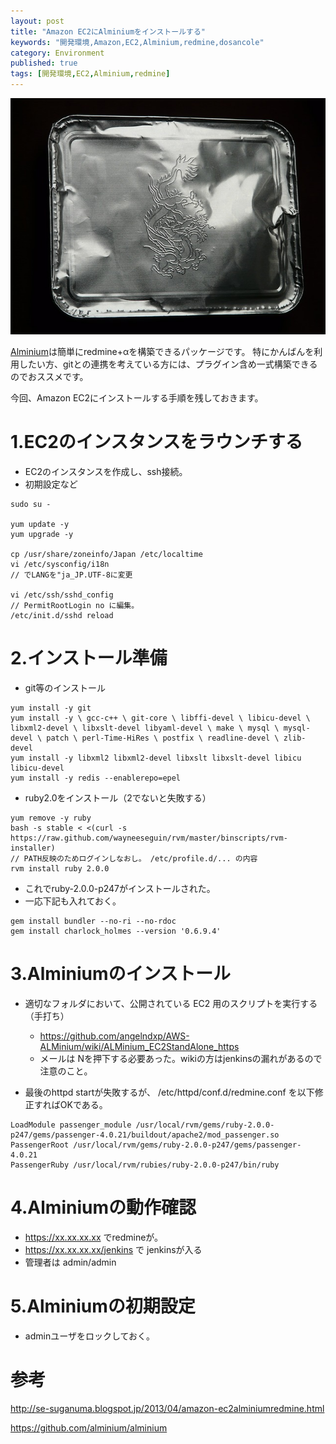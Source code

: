 ```yaml
---
layout: post
title: "Amazon EC2にAlminiumをインストールする"
keywords: "開発環境,Amazon,EC2,Alminium,redmine,dosancole"
category: Environment
published: true
tags: [開発環境,EC2,Alminium,redmine]
---
```


![キャッチ](/images/2013-10-27-alminium-ec2.jpg)

[Alminium](http://alminium.github.io/alminium/)は簡単にredmine+αを構築できるパッケージです。
特にかんばんを利用したい方、gitとの連携を考えている方には、プラグイン含め一式構築できるのでおススメです。

今回、Amazon EC2にインストールする手順を残しておきます。

# 1.EC2のインスタンスをラウンチする

- EC2のインスタンスを作成し、ssh接続。
- 初期設定など

```
sudo su -

yum update -y
yum upgrade -y

cp /usr/share/zoneinfo/Japan /etc/localtime
vi /etc/sysconfig/i18n
// でLANGを"ja_JP.UTF-8に変更

vi /etc/ssh/sshd_config
// PermitRootLogin no に編集。
/etc/init.d/sshd reload
```

# 2.インストール準備

- git等のインストール

```
yum install -y git
yum install -y \ gcc-c++ \ git-core \ libffi-devel \ libicu-devel \ libxml2-devel \ libxslt-devel libyaml-devel \ make \ mysql \ mysql-devel \ patch \ perl-Time-HiRes \ postfix \ readline-devel \ zlib-devel  
yum install -y libxml2 libxml2-devel libxslt libxslt-devel libicu libicu-devel
yum install -y redis --enablerepo=epel
```

- ruby2.0をインストール（2でないと失敗する）

```
yum remove -y ruby
bash -s stable < <(curl -s https://raw.github.com/wayneeseguin/rvm/master/binscripts/rvm-installer)
// PATH反映のためログインしなおし。 /etc/profile.d/... の内容
rvm install ruby 2.0.0
```

- これでruby-2.0.0-p247がインストールされた。
- 一応下記も入れておく。

```
gem install bundler --no-ri --no-rdoc
gem install charlock_holmes --version '0.6.9.4'
```

# 3.Alminiumのインストール

- 適切なフォルダにおいて、公開されている EC2 用のスクリプトを実行する（手打ち）
  - https://github.com/angelndxp/AWS-ALMinium/wiki/ALMinium_EC2StandAlone_https
  - メールは Nを押下する必要あった。wikiの方はjenkinsの漏れがあるので注意のこと。

- 最後のhttpd startが失敗するが、 /etc/httpd/conf.d/redmine.conf を以下修正すればOKである。

```
LoadModule passenger_module /usr/local/rvm/gems/ruby-2.0.0-p247/gems/passenger-4.0.21/buildout/apache2/mod_passenger.so
PassengerRoot /usr/local/rvm/gems/ruby-2.0.0-p247/gems/passenger-4.0.21 
PassengerRuby /usr/local/rvm/rubies/ruby-2.0.0-p247/bin/ruby 
```

# 4.Alminiumの動作確認

- https://xx.xx.xx.xx でredmineが。
- https://xx.xx.xx.xx/jenkins で jenkinsが入る
- 管理者は admin/admin

# 5.Alminiumの初期設定

- adminユーザをロックしておく。


# 参考

http://se-suganuma.blogspot.jp/2013/04/amazon-ec2alminiumredmine.html

https://github.com/alminium/alminium
